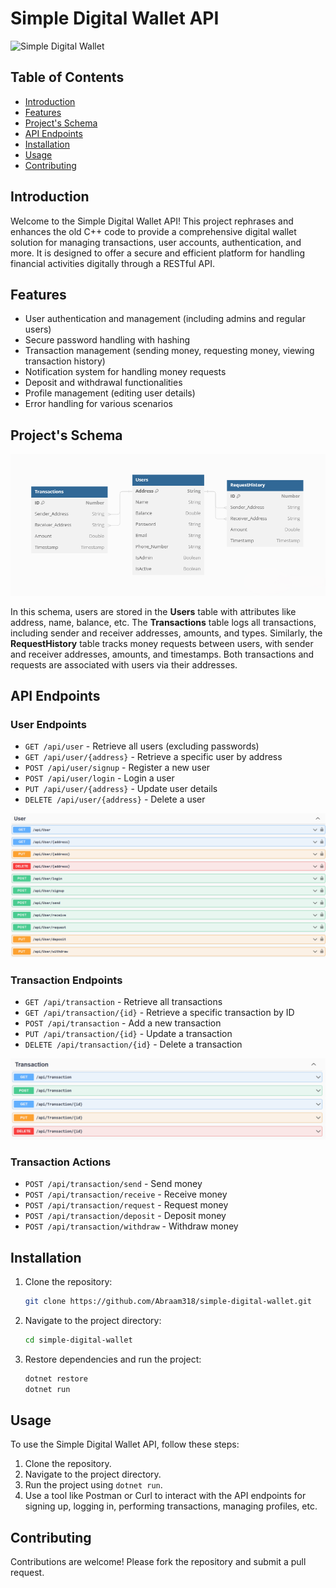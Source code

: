 # Simple Digital Wallet API

![Simple Digital Wallet](bg.jpg)

## Table of Contents

- [Introduction](#introduction)
- [Features](#features)
- [Project's Schema](#projects-schema)
- [API Endpoints](#api-endpoints)
- [Installation](#installation)
- [Usage](#usage)
- [Contributing](#contributing)

## Introduction

Welcome to the Simple Digital Wallet API! This project rephrases and enhances the old C++ code to provide a comprehensive digital wallet solution for managing transactions, user accounts, authentication, and more. It is designed to offer a secure and efficient platform for handling financial activities digitally through a RESTful API.

## Features

- User authentication and management (including admins and regular users)
- Secure password handling with hashing
- Transaction management (sending money, requesting money, viewing transaction history)
- Notification system for handling money requests
- Deposit and withdrawal functionalities
- Profile management (editing user details)
- Error handling for various scenarios

## Project's Schema

![schema](schema.png)

In this schema, users are stored in the **Users** table with attributes like address, name, balance, etc. The **Transactions** table logs all transactions, including sender and receiver addresses, amounts, and types. Similarly, the **RequestHistory** table tracks money requests between users, with sender and receiver addresses, amounts, and timestamps. Both transactions and requests are associated with users via their addresses.

## API Endpoints


### User Endpoints
- `GET /api/user` - Retrieve all users (excluding passwords)
- `GET /api/user/{address}` - Retrieve a specific user by address
- `POST /api/user/signup` - Register a new user
- `POST /api/user/login` - Login a user
- `PUT /api/user/{address}` - Update user details
- `DELETE /api/user/{address}` - Delete a user

![User Endpoints](user_endpoints.png)

### Transaction Endpoints
- `GET /api/transaction` - Retrieve all transactions
- `GET /api/transaction/{id}` - Retrieve a specific transaction by ID
- `POST /api/transaction` - Add a new transaction
- `PUT /api/transaction/{id}` - Update a transaction
- `DELETE /api/transaction/{id}` - Delete a transaction

![Transaction Endpoints](transaction_endpoints.png)

### Transaction Actions
- `POST /api/transaction/send` - Send money
- `POST /api/transaction/receive` - Receive money
- `POST /api/transaction/request` - Request money
- `POST /api/transaction/deposit` - Deposit money
- `POST /api/transaction/withdraw` - Withdraw money

## Installation

1. Clone the repository:
    ```bash
    git clone https://github.com/Abraam318/simple-digital-wallet.git
    ```
2. Navigate to the project directory:
    ```bash
    cd simple-digital-wallet
    ```
3. Restore dependencies and run the project:
    ```bash
    dotnet restore
    dotnet run
    ```

## Usage

To use the Simple Digital Wallet API, follow these steps:

1. Clone the repository.
2. Navigate to the project directory.
3. Run the project using `dotnet run`.
4. Use a tool like Postman or Curl to interact with the API endpoints for signing up, logging in, performing transactions, managing profiles, etc.

## Contributing

Contributions are welcome! Please fork the repository and submit a pull request.
